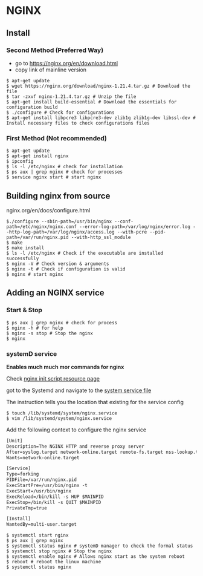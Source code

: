# NGINX

## Install

### Second Method (Preferred Way)

- go to https://nginx.org/en/download.html
- copy link of mainline version

```shell
$ apt-get update
$ wget https://nginx.org/download/nginx-1.21.4.tar.gz # Download the file
$ tar -zxvf nginx-1.21.4.tar.gz # Unzip the file
$ apt-get install build-essential # Download the essentials for configuration build
$ ./configure # Check for configurations
$ apt-get install libpcre3 libpcre3-dev zlib1g zlib1g-dev libssl-dev # Install necessary files to check configurations files

```

### First Method (Not recommended)

```shell
$ apt-get update
$ apt-get install nginx
$ ipconfig
$ ls -l /etc/nginx # check for installation
$ ps aux | grep nginx # check for processes
$ service nginx start # start nginx
```

## Building nginx from source

nginx.org/en/docs/configure.html

```shell
$./configure --sbin-path=/usr/bin/nginx --conf-path=/etc/nginx/nginx.conf --error-log-path=/var/log/nginx/error.log --http-log-path=/var/log/nginx/access.log --with-pcre --pid-path=/var/run/nginx.pid --with-http_ssl_module
$ make
$ make install
$ ls -l /etc/nginx # Check if the executable are installed successfully
$ nginx -V # Check version & arguments
$ nginx -t # Check if configuration is valid
$ nginx # start nginx
```

## Adding an NGINX  service

### Start & Stop

```shell
$ ps aux | grep nginx # check for process
$ nginx -h # for help
$ nginx -s stop # Stop the nginx
$ nginx 
```

### systemD service

**Enables much much mor commands for nginx**

Check [nginx init script resource page](https://www.nginx.com/resources/wiki/start/topics/examples/initscripts/)

got to the Systemd and navigate to the [system service file](https://www.nginx.com/resources/wiki/start/topics/examples/systemd/)

The instruction tells you the location that existing for the service config

```shell
$ touch /lib/systemd/system/nginx.service
$ vim /lib/systemd/system/nginx.service
```

Add the following context to configure the nginx service

```txt
[Unit]
Description=The NGINX HTTP and reverse proxy server
After=syslog.target network-online.target remote-fs.target nss-lookup.target
Wants=network-online.target

[Service]
Type=forking
PIDFile=/var/run/nginx.pid
ExecStartPre=/usr/bin/nginx -t
ExecStart=/usr/bin/nginx
ExecReload=/bin/kill -s HUP $MAINPID
ExecStop=/bin/kill -s QUIT $MAINPID
PrivateTmp=true

[Install]
WantedBy=multi-user.target
```

```shell
$ systemctl start nginx
$ ps aux | grep nginx
$ systemctl status nginx # systemD manager to check the formal status
$ systemctl stop nginx # Stop the nginx
$ systemctl enable nginx # Allows nginx start as the system reboot
$ reboot # reboot the linux machine
$ systemctl status nginx
```
